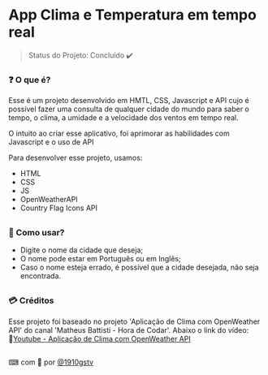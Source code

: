 # App Clima e Temperatura em tempo real
> Status do Projeto: Concluido :heavy_check_mark:

### ❓ O que é?
Esse é um projeto desenvolvido em HMTL, CSS, Javascript e API cujo é possível fazer uma consulta de qualquer cidade do mundo para saber o tempo, o clima, a umidade e a velocidade dos ventos em tempo real.

O intuito ao criar esse aplicativo, foi aprimorar as habilidades com Javascript e o uso de API

Para desenvolver esse projeto, usamos:<br>
* HTML<br>
* CSS<br>
* JS<br>
* OpenWeatherAPI <br>
* Country Flag Icons API<br>

##
### 📝 Como usar? 
* Digite o nome da cidade que deseja;
* O nome pode estar em Português ou em Inglês;
* Caso o nome esteja errado, é possível que a cidade desejada, não seja encontrada.

##
### 💳 Créditos
Esse projeto foi baseado no projeto 'Aplicação de Clima com OpenWeather API' do canal 'Matheus Battisti - Hora de Codar'. Abaixo o link do vídeo:<br>
🔴[Youtube - Aplicação de Clima com OpenWeather API](https://www.youtube.com/watch?v=VS8EBgPwsSU&ab_channel=MatheusBattisti-HoradeCodar)










##

⌨ com 🤍 por [@1910gstv](https://github.com/1910gstv)
